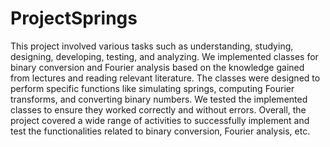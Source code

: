 # ProjectSprings

This project involved various tasks such as understanding, studying, designing, developing, testing, and analyzing.
We implemented classes for binary conversion and Fourier analysis based on the knowledge gained from lectures and reading relevant literature. The classes were designed to perform specific functions like simulating springs, computing Fourier transforms, and converting binary numbers. We tested the implemented classes to ensure they worked correctly and without errors. Overall, the project covered a wide range of activities to successfully implement and test the functionalities related to binary conversion, Fourier analysis, etc.
